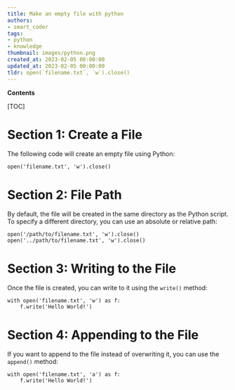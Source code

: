 ```yaml
---
title: Make an empty file with python
authors:
- smart_coder
tags:
- python
- knowledge
thumbnail: images/python.png
created_at: 2023-02-05 00:00:00
updated_at: 2023-02-05 00:00:00
tldr: open(`filename.txt`, `w`).close()
---
```


**Contents**

[TOC]

# Section 1: Create a File
The following code will create an empty file using Python:

```
open('filename.txt', 'w').close()
```

# Section 2: File Path
By default, the file will be created in the same directory as the Python script. To specify a different directory, you can use an absolute or relative path:

```
open('/path/to/filename.txt', 'w').close()
open('../path/to/filename.txt', 'w').close()
```

# Section 3: Writing to the File
Once the file is created, you can write to it using the `write()` method:

```
with open('filename.txt', 'w') as f:
    f.write('Hello World!')
```

# Section 4: Appending to the File
If you want to append to the file instead of overwriting it, you can use the `append()` method:

```
with open('filename.txt', 'a') as f:
    f.write('Hello World!')
```
